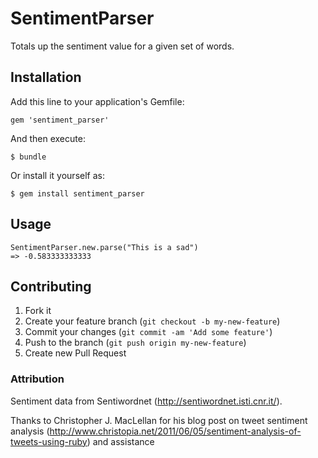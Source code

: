 # SentimentParser

Totals up the sentiment value for a given set of words.

## Installation

Add this line to your application's Gemfile:

    gem 'sentiment_parser'

And then execute:

    $ bundle

Or install it yourself as:

    $ gem install sentiment_parser

## Usage

    SentimentParser.new.parse("This is a sad")
    => -0.583333333333

## Contributing

1. Fork it
2. Create your feature branch (`git checkout -b my-new-feature`)
3. Commit your changes (`git commit -am 'Add some feature'`)
4. Push to the branch (`git push origin my-new-feature`)
5. Create new Pull Request


### Attribution
Sentiment data from Sentiwordnet (http://sentiwordnet.isti.cnr.it/).

Thanks to Christopher J. MacLellan for his blog post on tweet sentiment analysis (http://www.christopia.net/2011/06/05/sentiment-analysis-of-tweets-using-ruby) and assistance
